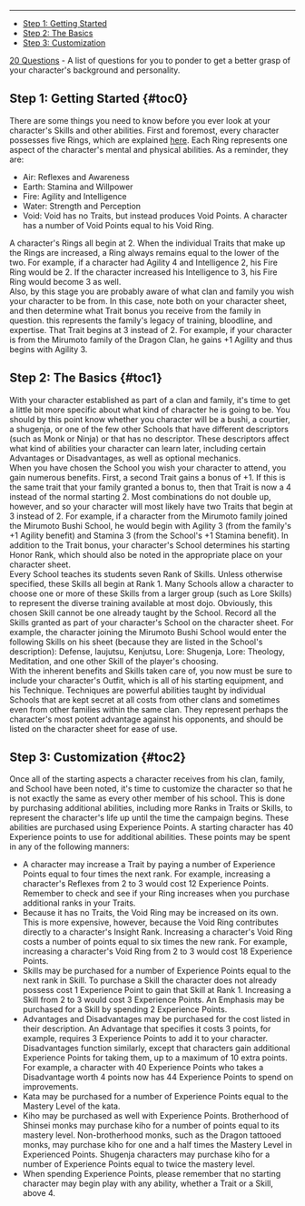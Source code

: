 ---

<ul>
  <li>
    <a href="/l5r/chargen#toc0">Step 1: Getting Started</a>
  </li>
  <li>
    <a href="/l5r/chargen#toc1">Step 2: The Basics</a>
  </li>
  <li>
    <a href="/l5r/chargen#toc2">Step 3: Customization</a>
  </li>
</ul>

<a href="/l5r/20-questions">20 Questions</a> - A list of questions for you to ponder to get a better grasp of your character's background and personality.

## <span>Step 1: Getting Started</span> {#toc0}

There are some things you need to know before you ever look at your character's Skills and other abilities. First and foremost, every character possesses five Rings, which are explained <a href="/l5r/traits">here</a>. Each Ring represents one aspect of the character's mental and physical abilities. As a reminder, they are:

- Air: Reflexes and Awareness
- Earth: Stamina and Willpower
- Fire: Agility and Intelligence
- Water: Strength and Perception
- Void: Void has no Traits, but instead produces Void Points. A character has a number of Void Points equal to his Void Ring.

A character's Rings all begin at 2. When the individual Traits that make up the Rings are increased, a Ring always remains equal to the lower of the two. For example, if a character had Agility 4 and Intelligence 2, his Fire Ring would be 2. If the character increased his Intelligence to 3, his Fire Ring would become 3 as well.<br>
Also, by this stage you are probably aware of what clan and family you wish your character to be from. In this case, note both on your character sheet, and then determine what Trait bonus you receive from the family in question. this represents the family's legacy of training, bloodline, and expertise. That Trait begins at 3 instead of 2. For example, if your character is from the Mirumoto family of the Dragon Clan, he gains +1 Agility and thus begins with Agility 3.

## <span>Step 2: The Basics</span> {#toc1}

With your character established as part of a clan and family, it's time to get a little bit more specific about what kind of character he is going to be. You should by this point know whether you character will be a bushi, a courtier, a shugenja, or one of the few other Schools that have different descriptors (such as Monk or Ninja) or that has no descriptor. These descriptors affect what kind of abilities your character can learn later, including certain Advantages or Disadvantages, as well as optional mechanics.<br>
When you have chosen the School you wish your character to attend, you gain numerous benefits. First, a second Trait gains a bonus of +1. If this is the same trait that your family granted a bonus to, then that Trait is now a 4 instead of the normal starting 2. Most combinations do not double up, however, and so your character will most likely have two Traits that begin at 3 instead of 2. For example, if a character from the Mirumoto family joined the Mirumoto Bushi School, he would begin with Agility 3 (from the family's +1 Agility benefit) and Stamina 3 (from the School's +1 Stamina benefit). In addition to the Trait bonus, your character's School determines his starting Honor Rank, which should also be noted in the appropriate place on your character sheet.<br>
Every School teaches its students seven Rank of Skills. Unless otherwise specified, these Skills all begin at Rank 1. Many Schools allow a character to choose one or more of these Skills from a larger group (such as Lore Skills) to represent the diverse training available at most dojo. Obviously, this chosen Skill cannot be one already taught by the School. Record all the Skills granted as part of your character's School on the character sheet. For example, the character joining the Mirumoto Bushi School would enter the following Skills on his sheet (because they are listed in the School's description): Defense, Iaujutsu, Kenjutsu, Lore: Shugenja, Lore: Theology, Meditation, and one other Skill of the player's choosing.<br>
With the inherent benefits and Skills taken care of, you now must be sure to include your character's Outfit, which is all of his starting equipment, and his Technique. Techniques are powerful abilities taught by individual Schools that are kept secret at all costs from other clans and sometimes even from other families within the same clan. They represent perhaps the character's most potent advantage against his opponents, and should be listed on the character sheet for ease of use.

## <span>Step 3: Customization</span> {#toc2}

Once all of the starting aspects a character receives from his clan, family, and School have been noted, it's time to customize the character so that he is not exactly the same as every other member of his school. This is done by purchasing additional abilities, including more Ranks in Traits or Skills, to represent the character's life up until the time the campaign begins. These abilities are purchased using Experience Points. A starting character has 40 Experience points to use for additional abilities. These points may be spent in any of the following manners:

- A character may increase a Trait by paying a number of Experience Points equal to four times the next rank. For example, increasing a character's Reflexes from 2 to 3 would cost 12 Experience Points. Remember to check and see if your Ring increases when you purchase additional ranks in your Traits.
- Because it has no Traits, the Void Ring may be increased on its own. This is more expensive, however, because the Void Ring contributes directly to a character's Insight Rank. Increasing a character's Void Ring costs a number of points equal to six times the new rank. For example, increasing a character's Void Ring from 2 to 3 would cost 18 Experience Points.
- Skills may be purchased for a number of Experience Points equal to the next rank in Skill. To purchase a Skill the character does not already possess cost 1 Experience Point to gain that Skill at Rank 1. Increasing a Skill from 2 to 3 would cost 3 Experience Points. An Emphasis may be purchased for a Skill by spending 2 Experience Points.
- Advantages and Disadvantages may be purchased for the cost listed in their description. An Advantage that specifies it costs 3 points, for example, requires 3 Experience Points to add it to your character. Disadvantages function similarly, except that characters gain additional Experience Points for taking them, up to a maximum of 10 extra points. For example, a character with 40 Experience Points who takes a Disadvantage worth 4 points now has 44 Experience Points to spend on improvements.
- Kata may be purchased for a number of Experience Points equal to the Mastery Level of the kata.
- Kiho may be purchased as well with Experience Points. Brotherhood of Shinsei monks may purchase kiho for a number of points equal to its mastery level. Non-brotherhood monks, such as the Dragon tattooed monks, may purchase kiho for one and a half times the Mastery Level in Experienced Points. Shugenja characters may purchase kiho for a number of Experience Points equal to twice the mastery level.
- When spending Experience Points, please remember that no starting character may begin play with any ability, whether a Trait or a Skill, above 4.

